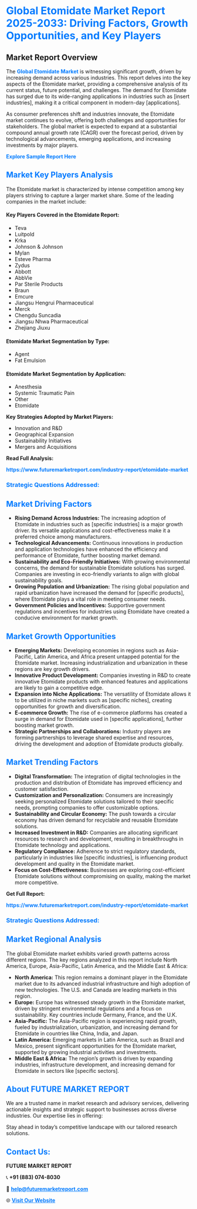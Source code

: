 <h1 style="color: #007BFF;">Global Etomidate Market Report 2025-2033: Driving Factors, Growth Opportunities, and Key Players</h1>

<section id="overview">
<h2>Market Report Overview</h2>
<p>The <a href="https://www.futuremarketreport.com/industry-report/etomidate-market" style="color: #007BFF; text-decoration: none;"><strong>Global Etomidate Market</strong></a> is witnessing significant growth, driven by increasing demand across various industries. This report delves into the key aspects of the Etomidate market, providing a comprehensive analysis of its current status, future potential, and challenges. The demand for Etomidate has surged due to its wide-ranging applications in industries such as [insert industries], making it a critical component in modern-day [applications].</p>
<p>As consumer preferences shift and industries innovate, the Etomidate market continues to evolve, offering both challenges and opportunities for stakeholders. The global market is expected to expand at a substantial compound annual growth rate (CAGR) over the forecast period, driven by technological advancements, emerging applications, and increasing investments by major players.</p>
</section>

<section id="overview">
<p><a href="https://www.futuremarketreport.com/request-sample/reportId=125619" style="color: #007BFF; text-decoration: none;"><strong>Explore Sample Report Here</strong></a></p>
</section>

<section id="key-players">
<h2 style="color: #007BFF;">Market Key Players Analysis</h2>
<p>The Etomidate market is characterized by intense competition among key players striving to capture a larger market share. Some of the leading companies in the market include:</p>
<h4>Key Players Covered in the Etomidate Report:</h4>
<ul><li>Teva</li><li>Luitpold</li><li>Krka</li><li>Johnson &amp; Johnson</li><li>Mylan</li><li>Esteve Pharma</li><li>Zydus</li><li>Abbott</li><li>AbbVie</li><li>Par Sterile Products</li><li>Braun</li><li>Emcure</li><li>Jiangsu Hengrui Pharmaceutical</li><li>Merck</li><li>Chengdu Suncadia</li><li>Jiangsu Nhwa Pharmaceutical</li><li>Zhejiang Jiuxu</li></ul>
<h4>Etomidate Market Segmentation by Type:</h4>
<ul><li>Agent</li><li>Fat Emulsion</li></ul>

<h4>Etomidate Market Segmentation by Application:</h4>
<ul><li>Anesthesia</li><li>Systemic Traumatic Pain</li><li>Other</li><li>Etomidate</li></ul>
<p><strong>Key Strategies Adopted by Market Players:</strong></p>
<ul>
<li>Innovation and R&D</li>
<li>Geographical Expansion</li>
<li>Sustainability Initiatives</li>
<li>Mergers and Acquisitions</li>
</ul>
</section>

<section>
<p><strong>Read Full Analysis: </strong></p><a href="https://www.futuremarketreport.com/industry-report/etomidate-market" style="color: #007BFF; text-decoration: none;"><strong>https://www.futuremarketreport.com/industry-report/etomidate-market</strong></a>
<h3 style="color: #007BFF;">Strategic Questions Addressed:</h3>
</section>

<section id="driving-factors">
<h2 style="color: #007BFF;">Market Driving Factors</h2>
<ul>
<li><strong>Rising Demand Across Industries:</strong> The increasing adoption of Etomidate in industries such as [specific industries] is a major growth driver. Its versatile applications and cost-effectiveness make it a preferred choice among manufacturers.</li>
<li><strong>Technological Advancements:</strong> Continuous innovations in production and application technologies have enhanced the efficiency and performance of Etomidate, further boosting market demand.</li>
<li><strong>Sustainability and Eco-Friendly Initiatives:</strong> With growing environmental concerns, the demand for sustainable Etomidate solutions has surged. Companies are investing in eco-friendly variants to align with global sustainability goals.</li>
<li><strong>Growing Population and Urbanization:</strong> The rising global population and rapid urbanization have increased the demand for [specific products], where Etomidate plays a vital role in meeting consumer needs.</li>
<li><strong>Government Policies and Incentives:</strong> Supportive government regulations and incentives for industries using Etomidate have created a conducive environment for market growth.</li>
</ul>
</section>

<section id="growth-opportunities">
<h2 style="color: #007BFF;">Market Growth Opportunities</h2>
<ul>
<li><strong>Emerging Markets:</strong> Developing economies in regions such as Asia-Pacific, Latin America, and Africa present untapped potential for the Etomidate market. Increasing industrialization and urbanization in these regions are key growth drivers.</li>
<li><strong>Innovative Product Development:</strong> Companies investing in R&D to create innovative Etomidate products with enhanced features and applications are likely to gain a competitive edge.</li>
<li><strong>Expansion into Niche Applications:</strong> The versatility of Etomidate allows it to be utilized in niche markets such as [specific niches], creating opportunities for growth and diversification.</li>
<li><strong>E-commerce Growth:</strong> The rise of e-commerce platforms has created a surge in demand for Etomidate used in [specific applications], further boosting market growth.</li>
<li><strong>Strategic Partnerships and Collaborations:</strong> Industry players are forming partnerships to leverage shared expertise and resources, driving the development and adoption of Etomidate products globally.</li>
</ul>
</section>

<section id="trending-factors">
<h2 style="color: #007BFF;">Market Trending Factors</h2>
<ul>
<li><strong>Digital Transformation:</strong> The integration of digital technologies in the production and distribution of Etomidate has improved efficiency and customer satisfaction.</li>
<li><strong>Customization and Personalization:</strong> Consumers are increasingly seeking personalized Etomidate solutions tailored to their specific needs, prompting companies to offer customizable options.</li>
<li><strong>Sustainability and Circular Economy:</strong> The push towards a circular economy has driven demand for recyclable and reusable Etomidate solutions.</li>
<li><strong>Increased Investment in R&D:</strong> Companies are allocating significant resources to research and development, resulting in breakthroughs in Etomidate technology and applications.</li>
<li><strong>Regulatory Compliance:</strong> Adherence to strict regulatory standards, particularly in industries like [specific industries], is influencing product development and quality in the Etomidate market.</li>
<li><strong>Focus on Cost-Effectiveness:</strong> Businesses are exploring cost-efficient Etomidate solutions without compromising on quality, making the market more competitive.</li>
</ul>
</section>

<section>
<p><strong>Get Full Report: </strong></p><a href="https://www.futuremarketreport.com/industry-report/etomidate-market" style="color: #007BFF; text-decoration: none;"><strong>https://www.futuremarketreport.com/industry-report/etomidate-market</strong></a>
<h3 style="color: #007BFF;">Strategic Questions Addressed:</h3>
</section>


<section id="regional-analysis">
<h2 style="color: #007BFF;">Market Regional Analysis</h2>
<p>The global Etomidate market exhibits varied growth patterns across different regions. The key regions analyzed in this report include North America, Europe, Asia-Pacific, Latin America, and the Middle East & Africa:</p>
<ul>
<li><strong>North America:</strong> This region remains a dominant player in the Etomidate market due to its advanced industrial infrastructure and high adoption of new technologies. The U.S. and Canada are leading markets in this region.</li>
<li><strong>Europe:</strong> Europe has witnessed steady growth in the Etomidate market, driven by stringent environmental regulations and a focus on sustainability. Key countries include Germany, France, and the U.K.</li>
<li><strong>Asia-Pacific:</strong> The Asia-Pacific region is experiencing rapid growth, fueled by industrialization, urbanization, and increasing demand for Etomidate in countries like China, India, and Japan.</li>
<li><strong>Latin America:</strong> Emerging markets in Latin America, such as Brazil and Mexico, present significant opportunities for the Etomidate market, supported by growing industrial activities and investments.</li>
<li><strong>Middle East & Africa:</strong> The region’s growth is driven by expanding industries, infrastructure development, and increasing demand for Etomidate in sectors like [specific sectors].</li>
</ul>
</section>

<footer>
<h2 style="color: #007BFF;">About FUTURE MARKET REPORT</h2>
<p>We are a trusted name in market research and advisory services, delivering actionable insights and strategic support to businesses across diverse industries. Our expertise lies in offering:</p>

<p>Stay ahead in today’s competitive landscape with our tailored research solutions.</p>

<h2 style="color: #007BFF;">Contact Us:</h2>
<p><strong>FUTURE MARKET REPORT</strong></p>
<p>📞 <strong>+91 (883) 074-8030</strong></p>
<p>📧 <strong><a href="mailto:help@futuremarketreport.com" style="color: #007BFF;">help@futuremarketreport.com</a></strong></p>
<p>🌐 <strong><a href="https://www.futuremarketreport.com/" style="color: #007BFF;">Visit Our Website</a></strong></p>
</footer>